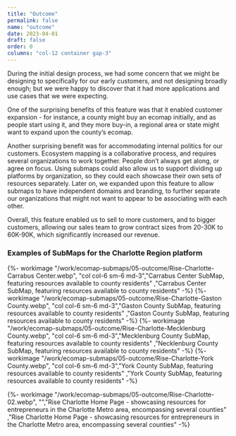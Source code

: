 ```yaml
---
title: "Outcome"
permalink: false
name: "outcome"
date: 2023-04-01
draft: false
order: 0
columns: "col-12 container gap-3"
---
```

<div class="col col-12 sm-8 md-9">
During the initial design process, we had some concern that we might be designing to specifically for our early customers, and not designing broadly enough; but we were happy to discover that it had more applications and use cases that we were expecting. 

One of the surprising benefits of this feature was that it enabled customer expansion - for instance, a county might buy an ecomap initially, and as people start using it, and they more buy-in, a regional area or state might want to expand upon the county’s ecomap. 

Another surprising benefit was for accommodating internal politics for our customers. Ecosystem mapping is a collaborative process, and requires several organizations to work together. People don’t always get along, or agree on focus. Using submaps could also allow us to support dividing up platforms by organization, so they could each showcase their own sets of resources separately. Later on, we expanded upon this feature to allow submaps to have independent domains and branding, to further separate our organizations that might not want to appear to be associating with each other.

Overall, this feature enabled us to sell to more customers, and to bigger customers, allowing our sales team to grow contract sizes from 20-30K to 60K-90K, which significantly increased our revenue.

<div class="container gap-2 pt-2 pb-1">
<h3 class="col-12">Examples of SubMaps for the Charlotte Region platform</h3>

{%- workimage "/work/ecomap-submaps/05-outcome/Rise-Charlotte-Carrabus Center.webp",  "col col-6 sm-6 md-3","Carrabus Center SubMap, featuring resources available to county residents"  ,"Carrabus Center SubMap, featuring resources available to county residents" -%}
{%- workimage "/work/ecomap-submaps/05-outcome/Rise-Charlotte-Gaston County.webp",  "col col-6 sm-6 md-3","Gaston County SubMap, featuring resources available to county residents"  ,"Gaston County SubMap, featuring resources available to county residents" -%}
{%- workimage "/work/ecomap-submaps/05-outcome/Rise-Charlotte-Mecklenburg County.webp",  "col col-6 sm-6 md-3","Mecklenburg County SubMap, featuring resources available to county residents"  ,"Necklenburg County SubMap, featuring resources available to county residents" -%}
{%- workimage "/work/ecomap-submaps/05-outcome/Rise-Charlotte-York County.webp",  "col col-6 sm-6 md-3","York County SubMap, featuring resources available to county residents"  ,"York County SubMap, featuring resources available to county residents" -%}
</div>
</div>
<div class="col col-12 sm-4 md-3">
{%- workimage "/work/ecomap-submaps/05-outcome/Rise-Charlotte-02.webp",  "","Rise Charlotte Home Page - showcasing resources for entrepreneurs in the Charlotte Metro area, encompassing several counties"  ,"Rise Charlotte Home Page - showcasing resources for entrepreneurs in the Charlotte Metro area, encompassing several counties" -%}
</div>